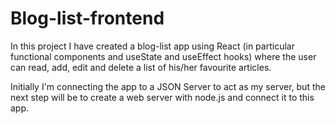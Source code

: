 # Blog-list-frontend
In this project I have created a blog-list app using React (in particular functional components and useState and useEffect hooks) where the user can read, add, edit and delete a list of his/her favourite articles.

Initially I'm connecting the app to a JSON Server to act as my server, but the next step will be to create a web server with node.js and connect it to this app.